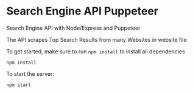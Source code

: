 # Search Engine API Puppeteer

Search Engine API with Node/Express and Puppeteer 

The API scrapes Top Search Results from many Websites in website file


To get started, make sure to run `npm install` to install all dependencies
```
npm install
```

To start the server:
```
npm start
```


